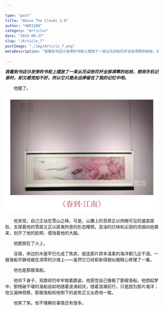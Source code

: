 ```yaml
---

type: "post"
title: "Above The Clouds 2.0"
author: "HORIZON"
category: "Articles"
date: "2023-09-27"
slug: "/Article_7"
postImage: "./img/Article_7.png"
metaDescription: "我看到书店沙发旁的书柜上摆放了一束从花朵到花杆全部凋零的枯枝，想用手机记录时，却又感觉拍不好，所以它只是永远停留在了我的记忆中吧。"

---
```


***我看到书店沙发旁的书柜上摆放了一束从花朵到花杆全部凋零的枯枝，想用手机记录时，却又感觉拍不好，所以它只是永远停留在了我的记忆中吧。***

&emsp;&emsp;他醒了。

![Above The Clouds 2.0](./img/Article_7.png)

&emsp;&emsp;他发现，自己正站在雪山之峰。可是，山腰上的苔原正以肉眼可见的速度腐败、支撑着他的雪层又正以匪夷所思的形态耀燃。恶浊的烂味和尖锐的浓烟向他袭来，划开了他的脸颊，侵蚀着他的大脑。

&emsp;&emsp;他跪倒在了火上。

&emsp;&emsp;没错，岸边的木屋早已化成了焦炭，就连那片原本温柔的海洋都几近干涸。一艘渔船平静地栽在凋零的沙滩上——虽然它已经崭新得貌似被精心修理了一番。

&emsp;&emsp;他也是那艘渔船。

&emsp;&emsp;他仰下身子，双膝却仍牢牢做着跪姿。他感觉自己像极了那艘渔船。他想起梦中，那残破不堪的渔船自如地随着波涛起伏，随着浪潮前行，只是因为那片海洋；他又凝神观察，那艘渔船和他倒下的姿势正又出奇地一致。

&emsp;&emsp;他笑了笑。他不理解的事情还有很多。
